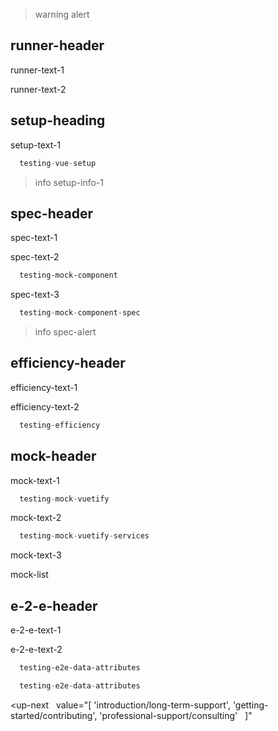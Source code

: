 >warning alert

## runner-header

runner-text-1

runner-text-2

## setup-heading

setup-text-1

```js
  testing-vue-setup
```

>info setup-info-1

## spec-header

spec-text-1

spec-text-2

```html
  testing-mock-component
```

spec-text-3

```js
  testing-mock-component-spec
```

>info spec-alert

## efficiency-header

efficiency-text-1

efficiency-text-2

```js
  testing-efficiency
```

## mock-header

mock-text-1

```js
  testing-mock-vuetify
```

mock-text-2

```js
  testing-mock-vuetify-services
```

mock-text-3

mock-list

## e-2-e-header

e-2-e-text-1

e-2-e-text-2

```html
  testing-e2e-data-attributes
```

```js
  testing-e2e-data-attributes
```

<up-next
  value="[
  'introduction/long-term-support',
  'getting-started/contributing',
  'professional-support/consulting'
  ]"
></up-next>